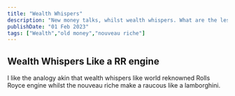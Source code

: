 ```yaml
---
title: "Wealth Whispers"
description: "New money talks, whilst wealth whispers. What are the lessons you can learn from old money"
publishDate: "01 Feb 2023"
tags: ["Wealth","old money","nouveau riche"]
---
```


## Wealth Whispers Like a RR engine

I like the analogy akin that wealth whispers like world reknowned Rolls Royce engine whilst the nouveau riche make a raucous like a lamborghini.
